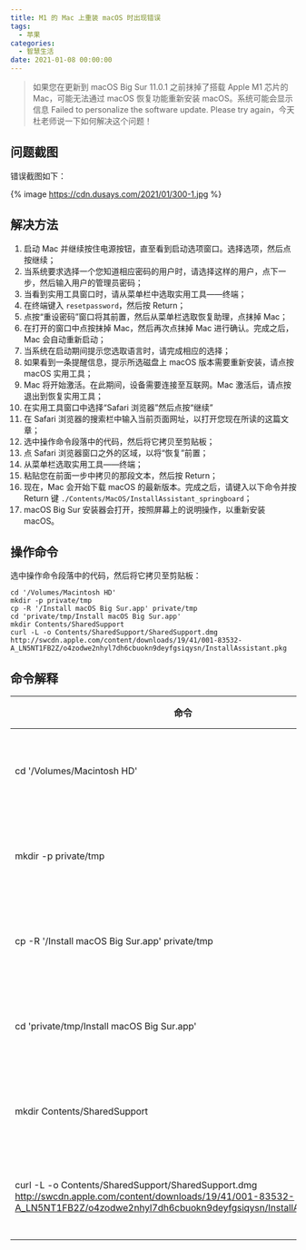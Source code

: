 ```yaml
---
title: M1 的 Mac 上重装 macOS 时出现错误
tags:
  - 苹果
categories:
  - 智慧生活
date: 2021-01-08 00:00:00
---
```


> 如果您在更新到 macOS Big Sur 11.0.1 之前抹掉了搭载 Apple M1 芯片的 Mac，可能无法通过 macOS 恢复功能重新安装 macOS。系统可能会显示信息 Failed to personalize the software update. Please try again，今天杜老师说一下如何解决这个问题！

<!-- more -->

## 问题截图

错误截图如下：

{% image https://cdn.dusays.com/2021/01/300-1.jpg %}

## 解决方法

1. 启动 Mac 并继续按住电源按钮，直至看到启动选项窗口。选择选项，然后点按继续；
2. 当系统要求选择一个您知道相应密码的用户时，请选择这样的用户，点下一步，然后输入用户的管理员密码； 
3. 当看到实用工具窗口时，请从菜单栏中选取实用工具——终端；
4. 在终端键入 `resetpassword`，然后按 Return；
5. 点按“重设密码”窗口将其前置，然后从菜单栏选取恢复助理，点抹掉 Mac； 
6. 在打开的窗口中点按抹掉 Mac，然后再次点抹掉 Mac 进行确认。完成之后，Mac 会自动重新启动；
7. 当系统在启动期间提示您选取语言时，请完成相应的选择；
8. 如果看到一条提醒信息，提示所选磁盘上 macOS 版本需要重新安装，请点按 macOS 实用工具；
9. Mac 将开始激活。在此期间，设备需要连接至互联网。Mac 激活后，请点按退出到恢复实用工具；
10. 在实用工具窗口中选择“Safari 浏览器”然后点按“继续”
11. 在 Safari 浏览器的搜索栏中输入当前页面网址，以打开您现在所读的这篇文章；
12. 选中操作命令段落中的代码，然后将它拷贝至剪贴板；
13. 点 Safari 浏览器窗口之外的区域，以将“恢复”前置；
14. 从菜单栏选取实用工具——终端；
15. 粘贴您在前面一步中拷贝的那段文本，然后按 Return；
16. 现在，Mac 会开始下载 macOS 的最新版本。完成之后，请键入以下命令并按 Return 键 `./Contents/MacOS/InstallAssistant_springboard`；
17. macOS Big Sur 安装器会打开，按照屏幕上的说明操作，以重新安装 macOS。

## 操作命令

选中操作命令段落中的代码，然后将它拷贝至剪贴板：

```
cd '/Volumes/Macintosh HD'
mkdir -p private/tmp
cp -R '/Install macOS Big Sur.app' private/tmp
cd 'private/tmp/Install macOS Big Sur.app'
mkdir Contents/SharedSupport
curl -L -o Contents/SharedSupport/SharedSupport.dmg http://swcdn.apple.com/content/downloads/19/41/001-83532-A_LN5NT1FB2Z/o4zodwe2nhyl7dh6cbuokn9deyfgsiqysn/InstallAssistant.pkg
```

## 命令解释

| 命令 | 解释 |
| - | - |
| cd '/Volumes/Macintosh HD' | 进入系统硬盘 |
| mkdir -p private/tmp | 创建临时目录 |
| cp -R '/Install macOS Big Sur.app' private/tmp | 复制系统文件 |
| cd 'private/tmp/Install macOS Big Sur.app' | 进入系统目录 |
| mkdir Contents/SharedSupport | 创建下载目录 |
| curl -L -o Contents/SharedSupport/SharedSupport.dmg http://swcdn.apple.com/content/downloads/19/41/001-83532-A_LN5NT1FB2Z/o4zodwe2nhyl7dh6cbuokn9deyfgsiqysn/InstallAssistant.pkg | 下载系统文件 |
